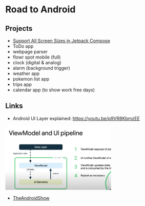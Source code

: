 # Road to Android

## Projects
  
- [Support All Screen Sizes in Jetpack Compose](https://github.com/zprima/compose-adaptive)
- ToDo app
- webpage parser
- flowr spot mobile (full)
- clock (digital & analog)
- alarm (background trigger)
- weather app
- pokemon list app
- trips app
- calendar app (to show work free days)
   
## Links
- Android UI Layer explained: https://youtu.be/p9VR8KbmzEE

<img src="vm_as_state_holder.png" height="200px" />

- [TheAndroidShow](https://www.youtube.com/hashtag/theandroidshow)

